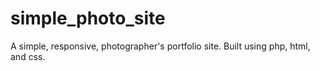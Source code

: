# simple_photo_site
A simple, responsive, photographer's portfolio site. Built using php, html, and css.
